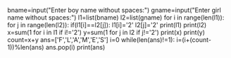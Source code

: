 bname=input("Enter boy name without spaces:")
gname=input("Enter girl name without spaces:")
l1=list(bname)
l2=list(gname)
for i in range(len(l1)):
    for j in range(len(l2)):
        if(l1[i]==l2[j]):
            l1[i]='2'
            l2[j]='2'
print(l1)
print(l2)
x=sum(1 for i in l1 if i!='2')
y=sum(1 for j in l2 if j!='2')
print(x)
print(y)
count=x+y
ans=['F','L','A','M','E','S']
i=0
while(len(ans)!=1):
    i=(i+(count-1))%len(ans)
    ans.pop(i)
print(ans)
